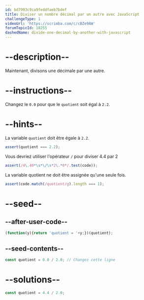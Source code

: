 ```yaml
---
id: bd7993c9ca9feddfaeb7bdef
title: Diviser un nombre décimal par un autre avec JavaScript
challengeType: 1
videoUrl: 'https://scrimba.com/c/cBZe9AW'
forumTopicId: 18255
dashedName: divide-one-decimal-by-another-with-javascript
---
```


# --description--

Maintenant, divisons une décimale par une autre.

# --instructions--

Changez le `0.0` pour que le `quotient` soit égal à `2.2`.

# --hints--

La variable `quotient` doit être égale à `2.2`.

```js
assert(quotient === 2.2);
```

Vous devriez utiliser l'opérateur `/` pour diviser 4.4 par 2

```js
assert(/4\.40*\s*\/\s*2\.*0*/.test(code));
```

La variable quotient ne doit être assignée qu'une seule fois.

```js
assert(code.match(/quotient/g).length === 1);
```

# --seed--

## --after-user-code--

```js
(function(y){return 'quotient = '+y;})(quotient);
```

## --seed-contents--

```js
const quotient = 0.0 / 2.0; // Changez cette ligne
```

# --solutions--

```js
const quotient = 4.4 / 2.0;
```
